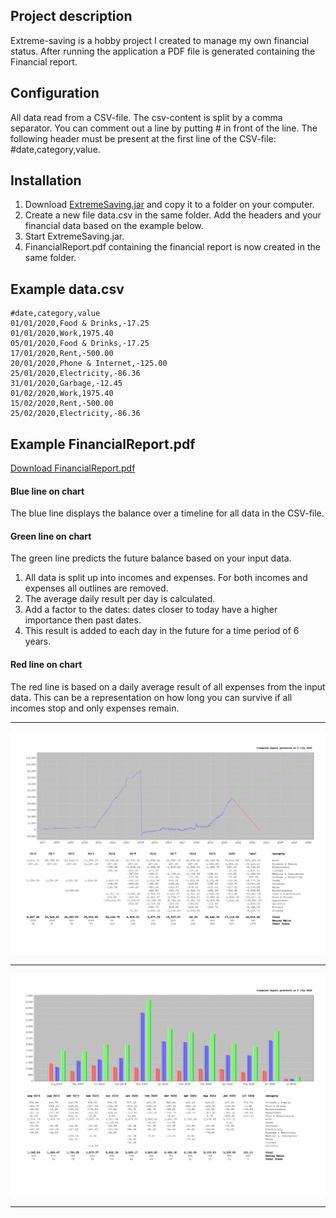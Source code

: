 ## Project description

Extreme-saving is a hobby project I created to manage my own financial status.
After running the application a PDF file is generated containing the Financial report.

## Configuration
All data read from a CSV-file. The csv-content is split by a comma separator. You can comment out a line by putting # in front of the line.
The following header must be present at the first line of the CSV-file: #date,category,value.

## Installation
1) Download [ExtremeSaving.jar](https://github.com/Noxi84/extremesaving/blob/master/ExtremeSaving.jar) and copy it to a folder on your computer.
2) Create a new file data.csv in the same folder. Add the headers and your financial data based on the example below.
3) Start ExtremeSaving.jar.
4) FinancialReport.pdf containing the financial report is now created in the same folder.

## Example data.csv

```
#date,category,value
01/01/2020,Food & Drinks,-17.25
01/01/2020,Work,1975.40
05/01/2020,Food & Drinks,-17.25
17/01/2020,Rent,-500.00
20/01/2020,Phone & Internet,-125.00
25/01/2020,Electricity,-86.36
31/01/2020,Garbage,-12.45
01/02/2020,Work,1975.40
15/02/2020,Rent,-500.00
25/02/2020,Electricity,-86.36
```

## Example FinancialReport.pdf
[Download FinancialReport.pdf](https://github.com/Noxi84/extremesaving/blob/master/FinancialReport.pdf)
#### Blue line on chart
The blue line displays the balance over a timeline for all data in the CSV-file.
#### Green line on chart
The green line predicts the future balance based on your input data.
1) All data is split up into incomes and expenses. For both incomes and expenses all outlines are removed.
2) The average daily result per day is calculated.
4) Add a factor to the dates: dates closer to today have a higher importance then past dates.
3) This result is added to each day in the future for a time period of 6 years.
#### Red line on chart
The red line is based on a daily average result of all expenses from the input data.
This can be a representation on how long you can survive if all incomes stop and only expenses remain.
___
![Screenshot](https://github.com/Noxi84/extremesaving/blob/master/report-page-001.jpg)
___
![Screenshot](https://github.com/Noxi84/extremesaving/blob/master/report-page-002.jpg)
___